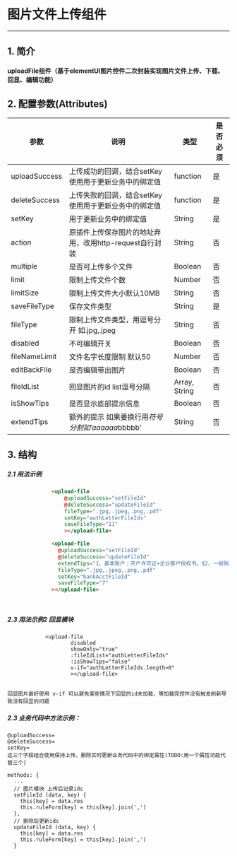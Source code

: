 # 图片文件上传组件
---

<common-code-format>
  <docsComponents-UploadFile-index></docsComponents-UploadFile-index>
  <highlight-code slot="codeText">
    <template>
        <div class="upload-file-demo" style="min-height:100px;width:100%;padding:10px;">
          <div v-for="checkedItem in checkedList" :key="checkedItem.type">
            <upload-file
              :attachmentType="checkedItem.type"
              @uploadSuccess="pushUploadItem"
              @deleteSuccess="pushUploadItem"
            />
          </div>
        </div>
    </template>
    <script>
        export default {
             data () {
              return {
                fmFileList: [],
                uploadObj: {},
                checkedList: [
                  {
                    check: true,
                    type: '001'
                  },
                  {
                    check: true,
                    type: '002'
                  },
                  {
                    check: true,
                    type: '003'
                  }
                ]
              }
            },
            // 方法
            methods: {
                pushUploadItem (val, attachmentType) {
                console.log(val, attachmentType)
                let attachmentNo = val.res
                this.uploadObj[attachmentType] = attachmentNo
                if (!this.uploadObj[attachmentType] || this.uploadObj[attachmentType].length === 0) {
                  delete this.uploadObj[attachmentType]
                }
                let tempFileList = []
                for (let key of Object.keys(this.uploadObj)) {
                  let uploadListItem = {
                    attachmentNo: this.uploadObj[key],
                    attachmentType: key
                  }
                  tempFileList.push(uploadListItem)
                }
                this.fmFileList = tempFileList
              }
            }
        }
    </script>
  </highlight-code>
</common-code-format>

## 1. 简介
  #### uploadFile组件（基于elementUI图片控件二次封装实现图片文件上传、下载、回显、编辑功能）

## 2. 配置参数(Attributes)

| 参数               | 说明                                                     | 类型      |  是否必须|
| ------------       | --------------------------------                        | -------   | ------- |
| uploadSuccess      | 上传成功的回调，结合setKey使用用于更新业务中的绑定值   | function    | 是    |
| deleteSuccess      | 上传失败的回调，结合setKey使用用于更新业务中的绑定值   | function    | 是    |
| setKey             |         用于更新业务中的绑定值                       | String      | 是    |
| action             | 原插件上传保存图片的地址弃用，改用http-request自行封装 | String      | 否    |
| multiple           |         是否可上传多个文件                           | Boolean     | 否    |
| limit              |         限制上传文件个数                             | Number      | 否    |
| limitSize          | 限制上传文件大小默认10MB                             | String      | 否    |
| saveFileType       | 保存文件类型                                         | String     | 是     |
| fileType           | 限制上传文件类型，用逗号分开 如.jpg,.jpeg             | String      | 否    |
| disabled           | 不可编辑开关                                         | Boolean      | 否    |
| fileNameLimit      | 文件名字长度限制 默认50                               | Number      | 否    |
| editBackFile       | 是否编辑带出图片                                     | Boolean      | 否    |
| fileIdList         | 回显图片的id list逗号分隔                       | Array, String  | 否    |
| isShowTips         | 是否显示底部提示信息                                 | Boolean       | 否    |
| extendTips         | 额外的提示 如果要换行用$符号分割 如'aaaaaa$bbbbb'     | String        | 否    |


## 3. 结构
  ##### 2.1 用法示例
  ```html
                <upload-file
                    @uploadSuccess="setFileId"
                    @deleteSuccess="updateFileId"
                    fileType=".jpg,.jpeg,.png,.pdf"
                    setKey="authLetterFileIds"
                    saveFileType="11"
                    ></upload-file>

                <upload-file
                  @uploadSuccess="setFileId"
                  @deleteSuccess="updateFileId"
                  extendTips="1、基本账户：开户许可证+企业客户授权书。$2、一般账户：xxxx。"
                  fileType=".jpg,.jpeg,.png,.pdf"
                  setKey="bankAcctFileId"
                  saveFileType="7"
                ></upload-file>

                
  ```

##### 2.3 用法示例2 回显模块
```
            <upload-file 
                    disabled 
                    showOnly="true" 
                    :fileIdList="authLetterFileIds" 
                    :isShowTips="false" 
                    v-if="authLetterFileIds.length>0"
                    ></upload-file>
            
```
```
回显图片最好使用 v-if 可以避免某些情况下回显的id未加载，等加载完控件没有触发刷新导致没有回显的问题
```
##### 2.3 业务代码中方法示例：
  ```
  @uploadSuccess=
  @deleteSuccess=
  setKey=
  这三个字段结合使用保持上传、删除实时更新业务代码中的绑定属性(TODO:用一个属性功能代替三个)

methods: {
    ...
    // 图片模块 上传后记录ids
    setFileId (data, key) {
      this[key] = data.res
      this.ruleForm[key] = this[key].join(',')
    },
    // 删除后更新ids
    updateFileId (data, key) {
      this[key] = data.res
      this.ruleForm[key] = this[key].join(',')
    }

  ```

